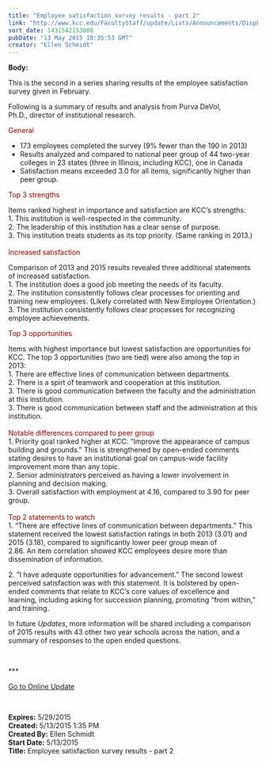 ```yaml
---
title: "​Employee satisfaction survey results - part 2"
link: "http://www.kcc.edu/FacultyStaff/update/Lists/Announcements/DispForm.aspx?ID=1927"
sort_date: 1431542153000
pubDate: "13 May 2015 18:35:53 GMT"
creator: "Ellen Schmidt"
---
```


<div><b>Body:</b> <div class="ExternalClassD430B78359844D35854A56638FF21FFC"><p>​This is the second in a series sharing results of the employee satisfaction survey given in February.</p>
<p>Following is a summary of results and analysis from Purva DeVol, Ph.D., director of institutional research.</p>
<p style="color:darkred">General</p>
<ul><li>173 employees completed the survey (9% fewer than the 190 in 2013)</li>
<li>Results analyzed and compared to national peer group of 44 two-year colleges in 23 states (three in Illinois, including KCC), one in Canada</li>
<li>Satisfaction means exceeded 3.0 for all items, significantly higher than peer group. </li></ul>
<p><span style="color:darkred">Top 3 strengths</span></p>
<p>Items ranked highest in importance and satisfaction are KCC’s strengths:<br />1. This institution is well-respected in the community.<br />2. The leadership of this institution has a clear sense of purpose. <br />3. This institution treats students as its top priority. (Same ranking in 2013.)<br /><br /><span style="color:darkred">Increased satisfaction</span></p>
<p>Comparison of 2013 and 2015 results revealed three additional statements of increased satisfaction.<br />1. The institution does a good job meeting the needs of its faculty.<br />2. The institution consistently follows clear processes for orienting and training new employees. (Likely correlated with New Employee Orientation.)<br />3. The institution consistently follows clear processes for recognizing employee achievements.</p>
<p style="color:darkred">Top 3 opportunities</p>
<p>Items with highest importance but lowest satisfaction are opportunities for KCC. The top 3 opportunities (two are tied) were also among the top in 2013:<br />1. There are effective lines of communication between departments.<br />2. There is a spirt of teamwork and cooperation at this institution.<br />3. There is good communication between the faculty and the administration at this institution.<br />3. There is good communication between staff and the administration at this institution.<br /><br /><span style="color:darkred">Notable differences compared to peer group</span><br />1. Priority goal ranked higher at KCC: “Improve the appearance of campus building and grounds.” This is strengthened by open-ended comments stating desires to have an institutional goal on campus-wide facility improvement more than any topic.<br />2. Senior administrators perceived as having a lower involvement in planning and decision making.<br />3. Overall satisfaction with employment at 4.16, compared to 3.90 for peer group.<br /><br /><span style="color:darkred">Top 2 statements to watch </span><br />1. “There are effective lines of communication between departments.” This statement received the lowest satisfaction ratings in both 2013 (3.01) and 2015 (3.18), compared to significantly lower peer group mean of 2.86. An item correlation showed KCC employees desire more than dissemination of information.</p>
<p>2. “I have adequate opportunities for advancement.” The second lowest perceived satisfaction was with this statement. It is bolstered by open-ended comments that relate to KCC’s core values of excellence and learning, including asking for succession planning, promoting “from within,” and training.</p>
<p>In future <em>Updates</em>, more information will be shared including a comparison of 2015 results with 43 other two year schools across the nation, and a summary of responses to the open ended questions. </p>
<p> </p>
<p>***</p>
<p><a href="/update">Go to Online Update</a></p>
<p> </p></div></div>
<div><b>Expires:</b> 5/29/2015</div>
<div><b>Created:</b> 5/13/2015 1:35 PM</div>
<div><b>Created By:</b> Ellen Schmidt</div>
<div><b>Start Date:</b> 5/13/2015</div>
<div><b>Title:</b> ​Employee satisfaction survey results - part 2</div>
